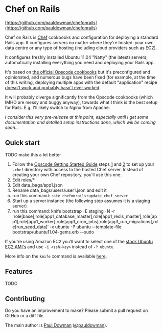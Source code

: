 Chef on Rails
=============

[https://github.com/pauldowman/chefonrails](https://github.com/pauldowman/chefonrails)

Chef on Rails is [Chef](http://www.opscode.com/chef/) cookbooks and
configuration for deploying a standard Rails app. It configures servers no
matter where they're hosted: your own data centre or any type of hosting
(including cloud providers such as EC2).

It configures freshly installed Ubuntu 11.04 "Natty" (the latest) servers,
automatically installing everything you need and deploying your Rails app.

It's based on [the official Opscode
cookbooks](https://github.com/opscode/cookbooks) but it's preconfigured and
opinionated, and numerous bugs have been fixed (for example, at the time of
this writing, deploying multiple apps with the default "application" recipe
[doesn't work and probably hasn't ever
worked](http://tickets.opscode.com/browse/CHEF-1406)

It will probably diverge significantly from the Opscode cookbooks (which IMHO
are messy and buggy anyway), towards what I think is the best setup for Rails.
E.g.  I'll likely switch to Nginx from Apache.

_I consider this very pre-release at this point, especially until I get some
documentation and detailed setup instructions done, which will be coming
soon..._


Quick start
-----------

TODO make this a lot better

1. Follow the [Opscode Getting Started Guide](http://help.opscode.com/kb/start) steps [1](http://help.opscode.com/kb/start/1-system-requirements-dependencies) and [2](http://help.opscode.com/kb/start/2-setting-up-your-user-environment) to set up your `.chef` directory with access to the hosted Chef server. Instead of creating your own Chef repository, you'll use this one.
1. Edit roles/*
1. Edit data_bags/app1.json
1. Rename data_bags/users/user1.json and edit it
1. run this command: `rake chefonrails:update_chef_server`
1. Start up a server instance (the following step assumes it is a staging server)
1. run this command: knife bootstrap <server hostname> -E staging -N <node name> -r 'role[base],role[app1_database_master],role[app1_redis_master],role[app1],role[app1_worker],role[app1_cron_jobs],role[app1_run_migrations],role[run_seed_data]' -x ubuntu -P ubuntu --template-file bootstrap/ubuntu11.04-gems.erb --sudo

If you're using Amazon EC2 you'll want to select one of the [stock Ubuntu EC2
AMI's](http://uec-images.ubuntu.com/releases/11.04/release/) and use `-i <ssh-key>` instead of `-P ubuntu`.

More info on the `knife` command is available [here](http://help.opscode.com/kb/knife/knife-bootstrap).


Features
--------

TODO


Contributing
------------

Do you have an improvement to make? Please submit a pull request on GitHub or a
diff file.

The main author is [Paul Dowman](http://pauldowman.com/about) ([@pauldowman](http://twitter.com/pauldowman)).



